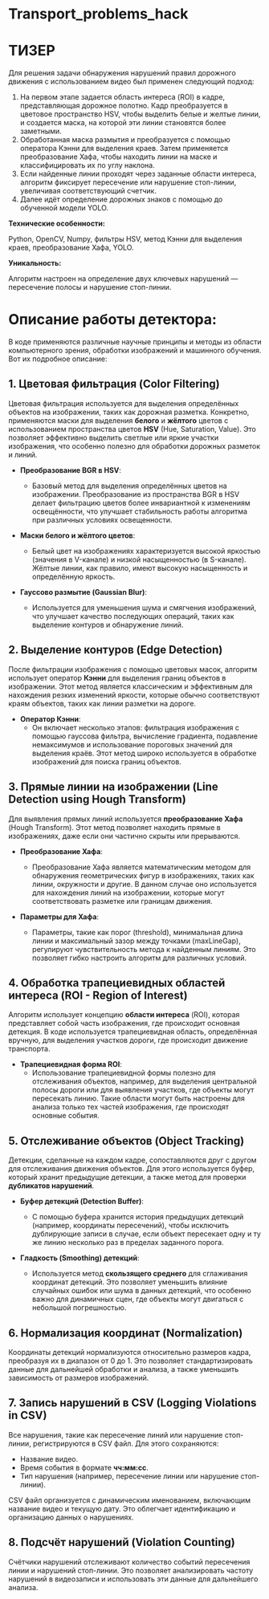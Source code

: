 # Transport_problems_hack

# ТИЗЕР
Для решения задачи обнаружения нарушений правил дорожного движения с использованием видео был применен следующий подход:

1. На первом этапе задается область интереса (ROI) в кадре, представляющая дорожное полотно. Кадр преобразуется в цветовое пространство HSV, чтобы выделить белые и желтые линии, и создается маска, на которой эти линии становятся более заметными.
2. Обработанная маска размытия и преобразуется с помощью оператора Кэнни для выделения краев. Затем применяется преобразование Хафа, чтобы находить линии на маске и классифицировать их по углу наклона.
3. Если найденные линии проходят через заданные области интереса, алгоритм фиксирует пересечение или нарушение стоп-линии, увеличивая соответствующий счетчик.
4. Далее идёт определение дорожных знаков с помощью до обученной модели YOLO. 

**Технические особенности:** 

Python, OpenCV, Numpy, фильтры HSV, метод Кэнни для выделения краев, преобразование Хафа, YOLO.

**Уникальность:**

Алгоритм настроен на определение двух ключевых нарушений — пересечение полосы и нарушение стоп-линии.


# Описание работы детектора:

В коде применяются различные научные принципы и методы из области компьютерного зрения, обработки изображений и машинного обучения. Вот их подробное описание:

## 1. Цветовая фильтрация (Color Filtering)
Цветовая фильтрация используется для выделения определённых объектов на изображении, таких как дорожная разметка. Конкретно, применяются маски для выделения **белого** и **жёлтого** цветов с использованием пространства цветов **HSV** (Hue, Saturation, Value). Это позволяет эффективно выделить светлые или яркие участки изображения, что особенно полезно для обработки дорожных разметок и линий.

- **Преобразование BGR в HSV**:
    - Базовый метод для выделения определённых цветов на изображении. Преобразование из пространства BGR в HSV делает фильтрацию цветов более инвариантной к изменениям освещённости, что улучшает стабильность работы алгоритма при различных условиях освещенности.
  
- **Маски белого и жёлтого цветов**:
    - Белый цвет на изображениях характеризуется высокой яркостью (значения в V-канале) и низкой насыщенностью (в S-канале). Жёлтые линии, как правило, имеют высокую насыщенность и определённую яркость.
  
- **Гауссово размытие (Gaussian Blur)**:
    - Используется для уменьшения шума и смягчения изображений, что улучшает качество последующих операций, таких как выделение контуров и обнаружение линий.

## 2. Выделение контуров (Edge Detection)
После фильтрации изображения с помощью цветовых масок, алгоритм использует оператор **Кэнни** для выделения границ объектов в изображении. Этот метод является классическим и эффективным для нахождения резких изменений яркости, которые обычно соответствуют краям объектов, таких как линии разметки на дороге.

- **Оператор Кэнни**:
    - Он включает несколько этапов: фильтрация изображения с помощью гауссова фильтра, вычисление градиента, подавление немаксимумов и использование пороговых значений для выделения краёв. Этот метод широко используется в обработке изображений для поиска границ объектов.

## 3. Прямые линии на изображении (Line Detection using Hough Transform)
Для выявления прямых линий используется **преобразование Хафа** (Hough Transform). Этот метод позволяет находить прямые в изображениях, даже если они частично скрыты или прерываются.

- **Преобразование Хафа**:
    - Преобразование Хафа является математическим методом для обнаружения геометрических фигур в изображениях, таких как линии, окружности и другие. В данном случае оно используется для нахождения линий на изображении, которые могут соответствовать разметке или границам движения.

- **Параметры для Хафа**:
    - Параметры, такие как порог (threshold), минимальная длина линии и максимальный зазор между точками (maxLineGap), регулируют чувствительность метода к найденным линиям. Это позволяет гибко настроить алгоритм для различных условий.

## 4. Обработка трапециевидных областей интереса (ROI - Region of Interest)
Алгоритм использует концепцию **области интереса** (ROI), которая представляет собой часть изображения, где происходит основная детекция. В коде используется трапециевидная область, определённая вручную, для выделения участков дороги, где происходит движение транспорта.

- **Трапециевидная форма ROI**:
    - Использование трапециевидной формы полезно для отслеживания объектов, например, для выделения центральной полосы дороги или для выявления участков, где объекты могут пересекать линию. Такие области могут быть настроены для анализа только тех частей изображения, где происходят основные события.

## 5. Отслеживание объектов (Object Tracking)
Детекции, сделанные на каждом кадре, сопоставляются друг с другом для отслеживания движения объектов. Для этого используется буфер, который хранит предыдущие детекции, а также метод для проверки **дубликатов нарушений**.

- **Буфер детекций (Detection Buffer)**:
    - С помощью буфера хранится история предыдущих детекций (например, координаты пересечений), чтобы исключить дублирующие записи в случае, если объект пересекает одну и ту же линию несколько раз в пределах заданного порога.

- **Гладкость (Smoothing) детекций**:
    - Используется метод **скользящего среднего** для сглаживания координат детекций. Это позволяет уменьшить влияние случайных ошибок или шума в данных детекций, что особенно важно для динамичных сцен, где объекты могут двигаться с небольшой погрешностью.

## 6. Нормализация координат (Normalization)
Координаты детекций нормализуются относительно размеров кадра, преобразуя их в диапазон от 0 до 1. Это позволяет стандартизировать данные для дальнейшей обработки и анализа, а также уменьшить зависимость от размеров изображений.

## 7. Запись нарушений в CSV (Logging Violations in CSV)
Все нарушения, такие как пересечение линий или нарушение стоп-линии, регистрируются в CSV файл. Для этого сохраняются:
- Название видео.
- Время события в формате **чч:мм:сс**.
- Тип нарушения (например, пересечение линии или нарушение стоп-линии).

CSV файл организуется с динамическим именованием, включающим название видео и текущую дату. Это облегчает идентификацию и организацию данных о нарушениях.

## 8. Подсчёт нарушений (Violation Counting)
Счётчики нарушений отслеживают количество событий пересечения линии и нарушений стоп-линии. Это позволяет анализировать частоту нарушений в видеозаписи и использовать эти данные для дальнейшего анализа.
